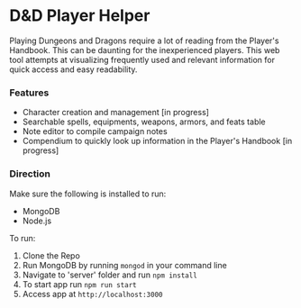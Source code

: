 # D&D Player Helper

Playing Dungeons and Dragons require a lot of reading from the Player's Handbook. This can be daunting for the inexperienced players. This web tool attempts at visualizing frequently used and relevant information for quick access and easy readability.

### Features

  * Character creation and management [in progress]
  * Searchable spells, equipments, weapons, armors, and feats table
  * Note editor to compile campaign notes
  * Compendium to quickly look up information in the Player's Handbook [in progress]
  
### Direction

Make sure the following is installed to run:

  * MongoDB
  * Node.js

To run:

   1. Clone the Repo
   2. Run MongoDB by running `mongod` in your command line
   3. Navigate to 'server' folder and run `npm install`
   4. To start app run `npm run start`
   5. Access app at `http://localhost:3000`